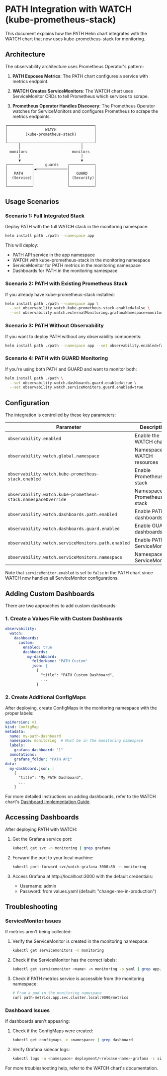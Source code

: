 # PATH Integration with WATCH (kube-prometheus-stack)

This document explains how the PATH Helm chart integrates with the WATCH chart that now uses kube-prometheus-stack for monitoring.

## Architecture

The observability architecture uses Prometheus Operator's pattern:

1. **PATH Exposes Metrics**: The PATH chart configures a service with metrics endpoint.

2. **WATCH Creates ServiceMonitors**: The WATCH chart uses ServiceMonitor CRDs to tell Prometheus which services to scrape.

3. **Prometheus Operator Handles Discovery**: The Prometheus Operator watches for ServiceMonitors and configures Prometheus to scrape the metrics endpoints.

```
┌───────────────────────────────────────┐
│                 WATCH                 │
│        (kube-prometheus-stack)        │
│                                       │
└─────┬───────────────────────────┬─────┘
      │                           │
  monitors                    monitors
      │                           │
      ▼                           ▼
┌───────────┐     guards    ┌───────────┐
│           │◀──────────────│           │
│   PATH    │               │   GUARD   │
│  (Service)│               │ (Security)│
│           │               │           │
└───────────┘               └───────────┘
```

## Usage Scenarios

### Scenario 1: Full Integrated Stack

Deploy PATH with the full WATCH stack in the monitoring namespace:

```bash
helm install path ./path --namespace app
```

This will deploy:
- PATH API service in the app namespace
- WATCH with kube-prometheus-stack in the monitoring namespace
- ServiceMonitor for PATH metrics in the monitoring namespace
- Dashboards for PATH in the monitoring namespace

### Scenario 2: PATH with Existing Prometheus Stack

If you already have kube-prometheus-stack installed:

```bash
helm install path ./path --namespace app \
  --set observability.watch.kube-prometheus-stack.enabled=false \
  --set observability.watch.externalMonitoring.grafanaNamespace=monitoring
```

### Scenario 3: PATH Without Observability

If you want to deploy PATH without any observability components:

```bash
helm install path ./path --namespace app --set observability.enabled=false
```

### Scenario 4: PATH with GUARD Monitoring

If you're using both PATH and GUARD and want to monitor both:

```bash
helm install path ./path \
  --set observability.watch.dashboards.guard.enabled=true \
  --set observability.watch.serviceMonitors.guard.enabled=true
```

## Configuration

The integration is controlled by these key parameters:

| Parameter | Description | Default |
|-----------|-------------|---------|
| `observability.enabled` | Enable the WATCH chart | `true` |
| `observability.watch.global.namespace` | Namespace for WATCH resources | `monitoring` |
| `observability.watch.kube-prometheus-stack.enabled` | Enable Prometheus stack | `true` |
| `observability.watch.kube-prometheus-stack.namespaceOverride` | Namespace for Prometheus stack | `monitoring` |
| `observability.watch.dashboards.path.enabled` | Enable PATH dashboards | `true` |
| `observability.watch.dashboards.guard.enabled` | Enable GUARD dashboards | `false` |
| `observability.watch.serviceMonitors.path.enabled` | Enable PATH ServiceMonitor | `true` |
| `observability.watch.serviceMonitors.namespace` | Namespace for ServiceMonitors | `monitoring` |

Note that `serviceMonitor.enabled` is set to `false` in the PATH chart since WATCH now handles all ServiceMonitor configurations.

## Adding Custom Dashboards

There are two approaches to add custom dashboards:

### 1. Create a Values File with Custom Dashboards

```yaml
observability:
  watch:
    dashboards:
      custom:
        enabled: true
        dashboards:
          my-dashboard:
            folderName: "PATH Custom"
            json: |
              {
                "title": "PATH Custom Dashboard",
                ...
              }
```

### 2. Create Additional ConfigMaps

After deploying, create ConfigMaps in the monitoring namespace with the proper labels:

```yaml
apiVersion: v1
kind: ConfigMap
metadata:
  name: my-path-dashboard
  namespace: monitoring  # Must be in the monitoring namespace
  labels:
    grafana_dashboard: "1"
  annotations:
    grafana_folder: "PATH API"
data:
  my-dashboard.json: |
    {
      "title": "My PATH Dashboard",
      ...
    }
```

For more detailed instructions on adding dashboards, refer to the WATCH chart's [Dashboard Implementation Guide](dashboard-implementation-guide.md).

## Accessing Dashboards

After deploying PATH with WATCH:

1. Get the Grafana service port:
   ```bash
   kubectl get svc -n monitoring | grep grafana
   ```

2. Forward the port to your local machine:
   ```bash
   kubectl port-forward svc/watch-grafana 3000:80 -n monitoring
   ```

3. Access Grafana at http://localhost:3000 with the default credentials:
   - Username: admin
   - Password: from values.yaml (default: "change-me-in-production")

## Troubleshooting

### ServiceMonitor Issues

If metrics aren't being collected:

1. Verify the ServiceMonitor is created in the monitoring namespace:
   ```bash
   kubectl get servicemonitors -n monitoring
   ```

2. Check if the ServiceMonitor has the correct labels:
   ```bash
   kubectl get servicemonitor <name> -n monitoring -o yaml | grep app.kubernetes.io/part-of
   ```

3. Check if PATH metrics service is accessible from the monitoring namespace:
   ```bash
   # From a pod in the monitoring namespace
   curl path-metrics.app.svc.cluster.local:9090/metrics
   ```

### Dashboard Issues

If dashboards aren't appearing:

1. Check if the ConfigMaps were created:
   ```bash
   kubectl get configmaps -n <namespace> | grep dashboard
   ```

2. Verify Grafana sidecar logs:
   ```bash
   kubectl logs -n <namespace> deployment/<release-name>-grafana -c sidecar
   ```

For more troubleshooting help, refer to the WATCH chart's documentation.

